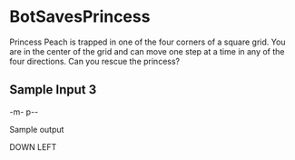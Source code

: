 # BotSavesPrincess
Princess Peach is trapped in one of the four corners of a square grid. You are in the center of the grid and can move one step at a time in any of the four directions. Can you rescue the princess?

Sample Input
3
---
-m-
p--

Sample output

DOWN
LEFT
